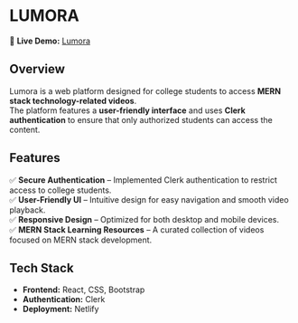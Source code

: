# LUMORA 

🚀 **Live Demo:**  [Lumora](https://lumora-stack.netlify.app/)  

## Overview  
Lumora is a web platform designed for college students to access **MERN stack technology-related videos**.  
The platform features a **user-friendly interface** and uses **Clerk authentication** to ensure that only authorized students can access the content.  

## Features  
✅ **Secure Authentication** – Implemented Clerk authentication to restrict access to college students.  
✅ **User-Friendly UI** – Intuitive design for easy navigation and smooth video playback.  
✅ **Responsive Design** – Optimized for both desktop and mobile devices.  
✅ **MERN Stack Learning Resources** – A curated collection of videos focused on MERN stack development.  

## Tech Stack  
- **Frontend:** React, CSS, Bootstrap  
- **Authentication:** Clerk  
- **Deployment:** Netlify  
